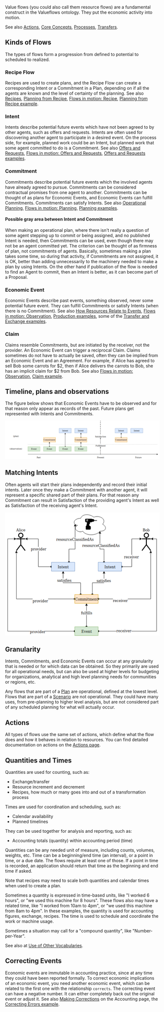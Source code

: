 Value flows (you could also call them resource flows) are a fundamental construct in the Valueflows ontology. They put the economic activity into motion.

See also [Actions](actions.md), [Core Concepts](../../introduction/core/), [Processes](processes.md), [Transfers](transfers.md).

## Kinds of Flows

The types of flows form a progression from defined to  potential to scheduled to realized.

### Recipe Flow

Recipes are used to create plans, and the Recipe Flow can create a corresponding Intent or a Commitment in a Plan, depending on if all the agents are known and the level of certainty of the planning.  See also [Recipes](recipes.md), [Planning from Recipe](../plan/#planning-from-a-recipe), [Flows in motion: Recipe](../../specification/model-text/#flows-in-motion-recipe), [Planning from Recipe example](../../examples/ex-planning/#simple-plan-from-recipe).

### Intent

Intents describe potential future events which have not been agreed to by other agents, such as offers and requests. Intents are often used for discovering another agent to participate in a desired event. On the process side, for example, planned work could be an Intent, but planned work that some agent committed to do is a Commitment.  See also [Offers and Requests](proposals.md), [Flows in motion: Offers and Requests](../../specification/model-text/#flows-in-motion-offers-and-requests), [Offers and Requests examples](../../examples/ex-proposals).

### Commitment

Commitments describe potential future events which the involved agents have already agreed to pursue. Commitments can be considered contractual promises from one agent to another.  Commitments can be thought of as plans for Economic Events, and Economic Events can fulfill Commitments.  Commitments can satisfy Intents.  See also [Operational Planning](plan.md), [Flows in motion: Planning](../../specification/model-text/#flows-in-motion-planning), [Planning examples](../examples/ex-planning.md).

#### Possible gray area between Intent and Commitment

When making an operational plan, where there isn't really a question of some agent stepping up to commit or being assigned, and no published Intent is needed, then Commitments can be used, even though there may not be an agent committed yet. The criterion can be thought of as firmness of plan, not commitments of agents.  Basically, sometimes making a plan takes some time, so during that activity, if Commitments are not assigned, it is OK, better than adding unnecessarily to the machinery needed to make a plan by using Intents.  On the other hand if publication of the flow is needed to find an Agent to commit, then an Intent is better, as it can become part of a Proposal.

### Economic Event

Economic Events describe past events, something observed, never some potential future event.  They can fulfill Commitments or satisfy Intents (when there is no Commitment).  See also [How Resources Relate to Events](../../concepts/resources/#how-resources-relate-to-events), [Flows in motion: Observation](../../specification/model-text/#flows-in-motion-observation), [Production examples](../../examples/ex-production/), some of the [Transfer and Exchange examples](../../examples/ex-exchange/).

### Claim

Claims resemble Commitments, but are initiated by the receiver, not the provider.  An Economic Event can trigger a reciprocal Claim.  Claims sometimes do not have to actually be saved, often they can be implied from an Economic Event and an Agreement.  For example, if Alice has agreed to sell Bob some carrots for $2, then if Alice delivers the carrots to Bob, she has an implicit claim for $2 from Bob.  See also [Flows in motion: Observation](../../specification/model-text/#flows-in-motion-observation), [Claim example](../../examples/ex-exchange/#claim).

## Timeline, plans and observations

The figure below shows that Economic Events have to be observed and for that reason only appear as records of the past. Future plans get represented with Intents and Commitments.

![diagram of Intents, Commitments, Events in past, present, future, showing how the flows change through time](../assets/flows.png)

## Matching Intents

Often agents will start their plans independently and record their initial intents. Later once they make a Commitment with another agent, it will represent a specific shared part of their plans. For that reason any Commitment can result in Satisfaction of the providing agent's Intent as well as Satisfaction of the receiving agent's Intent.


![diagram showing matching of 2 Intents from different agents, satisfied by 1 Commitment, fulfilled by an Event](../assets/matched.png)

## Granularity

Intents, Commitments, and Economic Events can occur at any granularity that is needed or for which data can be obtained.  So they primarily are used for all operational needs, but can also be used at higher levels for budgeting for organizations, analytical and high level planning needs for communities or regions, etc.

Any flows that are part of a [Plan](plan.md) are operational, defined at the lowest level.  Flows that are part of a [Scenario](estimates.md) are not operational.  They could have many uses, from pre-planning to higher level analysis, but are not considered part of any scheduled planning for what will actually occur.

## Actions

All types of flows use the same set of actions, which define what the flow does and how it behaves in relation to resources.  You can find detailed documentation on actions on the [Actions page](actions.md).

## Quantities and Times

Quantities are used for counting, such as:

* Exchange/transfer
* Resource increment and decrement
* Recipes, how much or many goes into and out of a transformation process

Times are used for coordination and scheduling, such as:

* Calendar availability
* Planned timelines

They can be used together for analysis and reporting, such as:

* Accounting totals (quantity) within accounting period (time)

Quantities can be any needed unit of measure, including counts, volumes, weights, etc.  Time can be a beginning/end time (an interval), or a point in time, or a due date.  The flows require at least one of those.  If a point in time is recorded, an application should return that time as the beginning and end time if asked.

Note that recipes may need to scale both quantities and calendar times when used to create a plan.

Sometimes a quantity is expressed in time-based units, like "I worked 6 hours", or "we used this machine for 8 hours".  These flows also may have a related time, like "I worked from 10am to 4pm", or "we used this machine from 8am to 4pm". In these examples, the quantity is used for accounting figures, exchange, recipes.  The time is used to schedule and coordinate the work or machine usage.

Sometimes a situation may call for a "compound quantity", like "Number-per-Year".

See also at [Use of Other Vocabularies](../specification/external-terms.md).

## Correcting Events

Economic events are immutable in accounting practice, since at any time they could have been reported formally.  To correct economic implications of an economic event, you need another economic event, which can be related to the first one with the relationship `corrects`.  The correcting event can have a negative number.  It can either completely back out the original event or adjust it.  See also [Making Corrections](../accounting/#making-corrections) on the Accounting page, the [Correcting Errors example](../../examples/ex-production/#correcting-errors).
